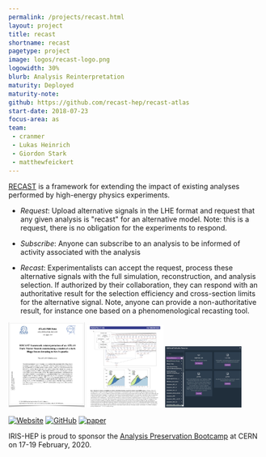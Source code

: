 ```yaml
---
permalink: /projects/recast.html
layout: project
title: recast
shortname: recast
pagetype: project
image: logos/recast-logo.png
logowidth: 30%
blurb: Analysis Reinterpretation
maturity: Deployed
maturity-note:
github: https://github.com/recast-hep/recast-atlas
start-date: 2018-07-23
focus-area: as
team:
 - cranmer
 - Lukas Heinrich
 - Giordon Stark
 - matthewfeickert
---
```



[RECAST](https://recast.cern.ch) is a framework for extending the impact of existing analyses performed by high-energy physics experiments.

   * *Request*: Upload alternative signals in the LHE format and request that any given analysis is "recast" for an alternative model. Note: this is a request, there is no obligation for the experiments to respond.

   * *Subscribe*: Anyone can subscribe to an analysis to be informed of activity associated with the analysis

   * *Recast*: Experimentalists can accept the request, process these alternative signals with the full simulation, reconstruction, and analysis selection. If authorized by their collaboration, they can respond with an authoritative result for the selection efficiency and cross-section limits for the alternative signal. Note, anyone can provide a non-authoritative result, for instance one based on a phenomenological recasting tool.

<a href="https://cds.cern.ch/record/2686290"><img src="/assets/images/recast-atlas.png" width="30%" alt="ATLAS paper"/></a>
<a href="https://www.nature.com/articles/s41567-018-0342-2"><img src="/assets/images/open-is-not-enough-recast.png" width="30%" alt="figure from open is not enough" /></a>
<a href="https://www.hepdata.net/record/ins1748602"><img src="/assets/images/recast-hepdata.jpeg" width="30%" alt="image of HEPData" /></a>

[![Website](https://img.shields.io/badge/Website-555555.svg)](https://recast.cern.ch)
[![GitHub](https://img.shields.io/badge/GitHub-555555.svg)](https://github.com/recast-hep/)
[![paper](https://img.shields.io/badge/Paper-555555.svg)](https://arxiv.org/abs/1010.2506)


IRIS-HEP is proud to sponsor the <a href="https://indico.cern.ch/e/awesome">Analysis Preservation Bootcamp</a> at CERN on 17-19 February, 2020.
